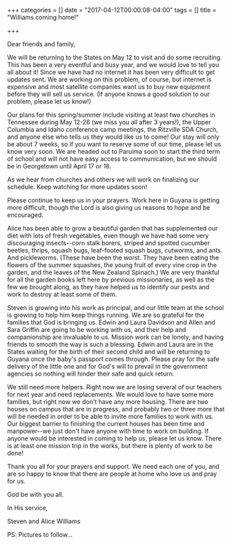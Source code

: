 +++
categories = []
date = "2017-04-12T00:00:08-04:00"
tags = []
title = "Williams coming home!"

+++

Dear friends and family,

We will be returning to the States on May 12 to visit and do some recruiting. This has been a very eventful and busy year, and we would love to tell you all about it! Since we have had no internet it has been very difficult to get updates sent. We are working on this problem, of course, but internet is expensive and most satellite companies want us to buy new equipment before they will sell us service. (If anyone knows a good solution to our problem, please let us know!)

Our plans for this spring/summer include visiting at least two churches in Tennessee during May 12-26 (we miss you all after 3 years!), the Upper Columbia and Idaho conference camp meetings, the Ritzville SDA Church, and anyone else who tells us they would like us to come! Our stay will only be about 7 weeks, so if you want to reserve some of our time, please let us know very soon. We are headed out to Paruima soon to start the third term of school and will not have easy access to communication, but we should be in Georgetown until April 17 or 18.

As we hear from churches and others we will work on finalizing our schedule. Keep watching for more updates soon!

Please continue to keep us in your prayers. Work here in Guyana is getting more difficult, though the Lord is also giving us reasons to hope and be encouraged.

Alice has been able to grow a beautiful garden that has supplemented our diet with lots of fresh vegetables, even though we have had some very discouraging insects--corn stalk borers, striped and spotted cucumber beetles, thrips, squash bugs, leaf-footed squash bugs, cutworms, and ants. And pickleworms. (These have been the worst. They have been eating the flowers of the summer squashes, the young fruit of every vine crop in the garden, and the leaves of the New Zealand Spinach.) We are very thankful for all the garden books left here by previous missionaries, as well as the few we brought along, as they have helped us to identify our pests and work to destroy at least some of them.

Steven is growing into his work as principal, and our little team at the school is growing to help him keep things running. We are so grateful for the families that God is bringing us. Edwin and Laura Davidson and Allen and Sara Griffin are going to be working with us, and their help and companionship are invaluable to us. Mission work can be lonely, and having friends to smooth the way is such a blessing. Edwin and Laura are in the States waiting for the birth of their second child and will be returning to Guyana once the baby's passport comes through. Please pray for the safe delivery of the little one and for God's will to prevail in the government agencies so nothing will hinder their safe and quick return.

We still need more helpers. Right now we are losing several of our teachers for next year and need replacements. We would love to have some more families, but right now we don't have any more housing. There are two houses on campus that are in progress, and probably two or three more that will be needed in order to be able to invite more families to work with us. Our biggest barrier to finishing the current houses has been time and manpower--we just don't have anyone with time to work on building. If anyone would be interested in coming to help us, please let us know. There is at least one mission trip in the works, but there is plenty of work to be done!

Thank you all for your prayers and support. We need each one of you, and are so happy to know that there are people at home who love us and pray for us.

God be with you all.

In His service,

Steven and Alice Williams



PS: Pictures to follow...
